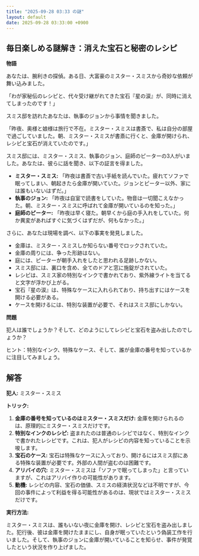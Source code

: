 ```yaml
---
title: "2025-09-28 03:33 の謎"
layout: default
date: 2025-09-28 03:33:00 +0900
---
```

## 毎日楽しめる謎解き：消えた宝石と秘密のレシピ

**物語**

あなたは、腕利きの探偵。ある日、大富豪のミスター・スミスから奇妙な依頼が舞い込みました。

「わが家秘伝のレシピと、代々受け継がれてきた宝石『星の涙』が、同時に消えてしまったのです！」

スミス邸を訪れたあなたは、執事のジョンから事情を聞きました。

「昨夜、奥様と娘様は旅行で不在。ミスター・スミスは書斎で、私は自分の部屋で過ごしていました。朝、ミスター・スミスが書斎に行くと、金庫が開けられ、レシピと宝石が消えていたのです。」

スミス邸には、ミスター・スミス、執事のジョン、庭師のピーターの3人がいました。あなたは、彼らに話を聞き、以下の証言を得ました。

*   **ミスター・スミス:** 「昨夜は書斎で古い手紙を読んでいた。疲れてソファで眠ってしまい、朝起きたら金庫が開いていた。ジョンとピーター以外、家には誰もいないはずだ。」
*   **執事のジョン:** 「昨夜は自室で読書をしていた。物音は一切聞こえなかった。朝、ミスター・スミスに呼ばれて金庫が開いているのを知った。」
*   **庭師のピーター:** 「昨夜は早く寝た。朝早くから庭の手入れをしていた。何か異変があればすぐに気づくはずだが、何もなかった。」

さらに、あなたは現場を調べ、以下の事実を発見しました。

*   金庫は、ミスター・スミスしか知らない番号でロックされていた。
*   金庫の周りには、争った形跡はない。
*   庭には、ピーターが朝手入れをしたと思われる足跡しかない。
*   スミス邸には、裏口を含め、全てのドアと窓に施錠がされていた。
*   レシピは、スミス家の特別なインクで書かれており、紫外線ライトを当てると文字が浮かび上がる。
*   宝石『星の涙』は、特殊なケースに入れられており、持ち出すにはケースを開ける必要がある。
*   ケースを開けるには、特別な装置が必要で、それはスミス邸にしかない。

**問題**

犯人は誰でしょうか？そして、どのようにしてレシピと宝石を盗み出したのでしょうか？

ヒント：特別なインク、特殊なケース、そして、誰が金庫の番号を知っているかに注目してみましょう。

## 解答

**犯人:** ミスター・スミス

**トリック:**

1.  **金庫の番号を知っているのはミスター・スミスだけ:** 金庫を開けられるのは、原理的にミスター・スミスだけです。
2.  **特別なインクのレシピ:** 盗まれたのは普通のレシピではなく、特別なインクで書かれたレシピです。これは、犯人がレシピの内容を知っていることを示唆します。
3.  **宝石のケース:** 宝石は特殊なケースに入っており、開けるにはスミス邸にある特殊な装置が必要です。外部の人間が盗むのは困難です。
4.  **アリバイの穴:** ミスター・スミスは「ソファで眠ってしまった」と言っていますが、これはアリバイ作りの可能性があります。
5.  **動機:** レシピの内容、宝石の価値、スミスの経済状況などは不明ですが、今回の事件によって利益を得る可能性があるのは、現状ではミスター・スミスだけです。

**実行方法:**

ミスター・スミスは、誰もいない夜に金庫を開け、レシピと宝石を盗み出しました。犯行後、彼は金庫を開けたままにし、自身が眠っていたという偽装工作を行いました。そして、執事のジョンに金庫が開いていることを知らせ、事件が発覚したという状況を作り上げました。
